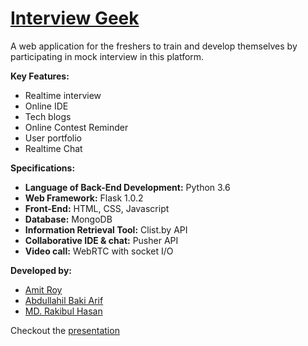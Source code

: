 # [Interview Geek](http://interviewgeek.herokuapp.com)

A web application for the freshers to train and develop themselves by participating in mock interview in this platform.

**Key Features:**
- Realtime interview
- Online IDE
- Tech blogs
- Online Contest Reminder
- User portfolio
- Realtime Chat

**Specifications:**
- **Language of Back-End Development:** Python 3.6
- **Web Framework:** Flask 1.0.2
- **Front-End:** HTML, CSS, Javascript
- **Database:** MongoDB
- **Information Retrieval Tool:** Clist.by API
- **Collaborative IDE & chat:** Pusher API
- **Video call:**  WebRTC with socket I/O

**Developed by:**

- [Amit Roy](https://amitroy7781.github.io)
- [Abdullahil Baki Arif](https://github.com/ahbarif)
- [MD. Rakibul Hasan](https://github.com/rht20)

Checkout the [presentation](https://drive.google.com/file/d/1QSET8GKgEOeHKYBEeNfOtvkNtWY6XcEf/view?usp=sharing) 
